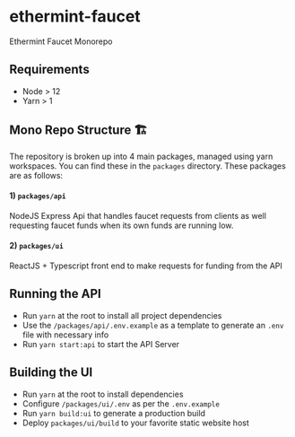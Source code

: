 # ethermint-faucet

Ethermint Faucet Monorepo

## Requirements

- Node > 12
- Yarn > 1

## Mono Repo Structure 🏗

The repository is broken up into 4 main packages, managed using yarn workspaces. You can find these in the `packages` directory. These packages are as follows:

#### 1\) **`packages/api`**

NodeJS Express Api that handles faucet requests from clients as well requesting faucet funds when its own funds are running low.

#### 2\) **`packages/ui`**

ReactJS + Typescript front end to make requests for funding from the API

## Running the API

- Run `yarn` at the root to install all project dependencies
- Use the `/packages/api/.env.example` as a template to generate an `.env` file with necessary info
- Run `yarn start:api` to start the API Server

## Building the UI

- Run `yarn` at the root to install dependencies
- Configure `/packages/ui/.env` as per the `.env.example`
- Run `yarn build:ui` to generate a production build
- Deploy `packages/ui/build` to your favorite static website host
